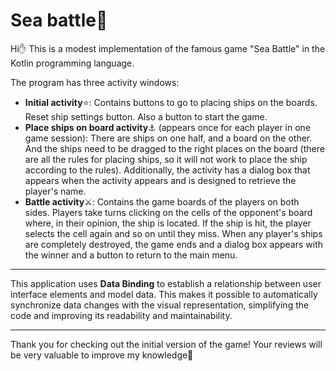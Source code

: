 # Sea battle🌊
Hi✋
This is a modest implementation of the famous game "Sea Battle" in the Kotlin programming language.

The program has three activity windows:
- **Initial activity**⭐:
Contains buttons to go to placing ships on the boards. Reset ship settings button. Also a button to start the game.
- **Place ships on board activity**⚓ (appears once for each player in one game session):
  There are ships on one half, and a board on the other. And the ships need to be dragged to the right places on the board (there are all the rules for placing ships, so it will not work to place the ship according to the rules). Additionally, the activity has a dialog box that appears when the activity appears and is designed to retrieve the player's name.
- **Battle activity**⚔️:
  Contains the game boards of the players on both sides. Players take turns clicking on the cells of the opponent's board where, in their opinion, the ship is located. If the ship is hit, the player selects the cell again and so on until they miss. When any player's ships are completely destroyed, the game ends and a dialog box appears with the winner and a button to return to the main menu.
---
This application uses **Data Binding** to establish a relationship between user interface elements and model data. This makes it possible to automatically synchronize data changes with the visual representation, simplifying the code and improving its readability and maintainability.

---
Thank you for checking out the initial version of the game! Your reviews will be very valuable to improve my knowledge🙂